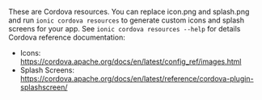 These are Cordova resources. You can replace icon.png and splash.png and run
`ionic cordova resources` to generate custom icons and splash screens for your
app. See `ionic cordova resources --help` for details
Cordova reference documentation:
- Icons: https://cordova.apache.org/docs/en/latest/config_ref/images.html
- Splash Screens: https://cordova.apache.org/docs/en/latest/reference/cordova-plugin-splashscreen/
